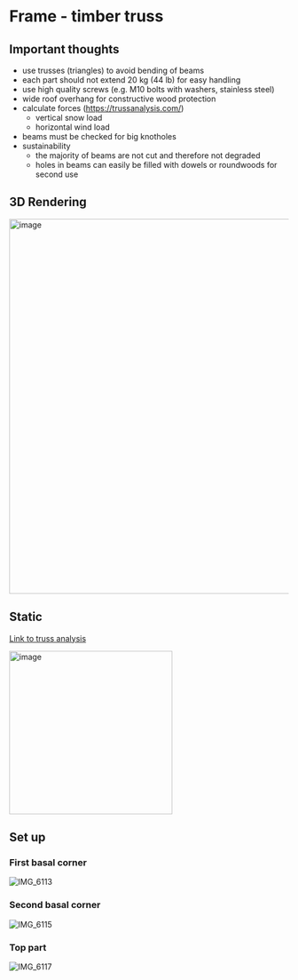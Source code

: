 # Frame - timber truss

## Important thoughts

- use trusses (triangles) to avoid bending of beams
- each part should not extend 20 kg (44 lb) for easy handling
- use high quality screws (e.g. M10 bolts with washers, stainless steel)
- wide roof overhang for constructive wood protection
- calculate forces (https://trussanalysis.com/)
  - vertical snow load
  - horizontal wind load
- beams must be checked for big knotholes
- sustainability
  - the majority of beams are not cut and therefore not degraded
  - holes in beams can easily be filled with dowels or roundwoods for second use

## 3D Rendering

<img width="675" alt="image" src="https://github.com/user-attachments/assets/0affb41e-63ad-4d23-9d23-3c12cbc94614" />

## Static

[Link to truss analysis](https://trussanalysis.com/?cat=custom&cmems=0~1~2400~8480_2~3~2400~8480_4~5~2400~8480_0~6~2400~8480_1~7~2400~8480_2~8~2400~8480_3~9~2400~8480_5~11~2400~8480_6~7~2400~8480_7~8~2400~8480_8~9~2400~8480_9~10~2400~8480_10~11~2400~8480_14~18~2400~8480_15~19~2400~8480_14~20~2400~8480_15~20~2400~8480_20~21~2400~8480_20~22~2400~8480_16~18~2400~8480_18~21~2400~8480_21~23~2400~8480_23~22~2400~8480_22~19~2400~8480_19~17~2400~8480_14~21~2400~8480_15~22~2400~8480_23~20~2400~8480_1~2~2400~8480_3~4~2400~8480_10~4~2400~8480_10~5~2400~8480_0~7~2400~8480_12~16~2400~8480_13~17~2400~8480_19~13~2400~8480_18~12~2400~8480_6~12~2400~8480_7~12~2400~8480_7~14~2400~8480_10~15~2400~8480_10~13~2400~8480_11~13~2400~8480&cnodes=0~0~p~0~0_0.34~0~r~0~0_1.3~0~r~0~0_1.94~0~r~0~0_2.9~0~r~0~0_3.24~0~r~0~0_0~0.34~f~0~0_0.34~0.34~f~0~0_1.3~0.34~f~0~0_1.94~0.34~f~0~0_2.9~0.34~f~0~0_3.24~0.34~f~0~0_0~1.94~f~0~0_3.24~1.94~f~0~0_0.34~2.355~f~0~0_2.9~2.355~f~0~0_0~2.605~f~2.5~3_3.24~2.605~f~0~3_0.34~2.71~f~0~3_2.9~2.71~f~0~3_1.62~2.751~f~0~0_1.047~2.929~f~0~3_2.193~2.929~f~0~3_1.62~3.106~f~0~3)

<img width="294" alt="image" src="https://github.com/user-attachments/assets/cfda6b4a-77c2-4a56-b622-9f638e062edb" />

## Set up

### First basal corner
![IMG_6113](https://github.com/user-attachments/assets/35b60684-e904-4a37-bef3-055e2749968a)

### Second basal corner
![IMG_6115](https://github.com/user-attachments/assets/76371141-d064-4e9e-92c1-1953379a2fed)

### Top part
![IMG_6117](https://github.com/user-attachments/assets/23503f75-4b26-4e65-b19e-8043e736d372)
